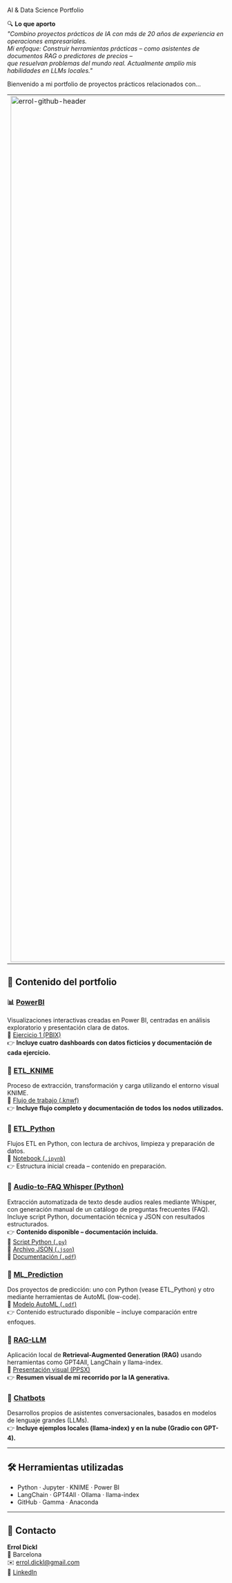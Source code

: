 AI & Data Science Portfolio

🔍 **Lo que aporto**  
*"Combino proyectos prácticos de IA con más de 20 años de experiencia en operaciones empresariales.  
Mi enfoque: Construir herramientas prácticas – como asistentes de documentos RAG o predictores de precios –  
que resuelvan problemas del mundo real. Actualmente amplío mis habilidades en LLMs locales."*

Bienvenido a mi portfolio de proyectos prácticos relacionados con...

<table>
  <tr>
    <td style="width: 50%; vertical-align: top;">
      <img src="https://github.com/user-attachments/assets/5c27bea4-f882-46ea-9ab8-13f75f2de9a9" alt="errol-github-header" style="width: 2000px;">
    </td>
    <td style="vertical-align: top;">
      Bienvenido a mi portfolio de proyectos prácticos relacionados con la ciencia de datos y la inteligencia artificial generativa.<br>
      <br>
      Soy Errol Dickl, analista de datos formado en el ámbito de IA y Data Science en el campus IMPELIA (Barcelona), con experiencia práctica en herramientas como Power BI, Python, Prompt Engineering, RAG local y flujos ETL/EDA. También utilizo modelos de lenguaje (LLMs) como GPT, Claude o Perplexity para resolver problemas técnicos de forma práctica – por ejemplo, en Markdown, estructuras de GitHub y flujos de trabajo automatizados. Mi objetivo es aplicar soluciones eficientes, seguras y comprensibles con herramientas actuales – tanto en la nube como en entornos locales.
    </td>
  </tr>
</table>

## 🌸 Contenido del portfolio

### 📊 [PowerBI](./PowerBI)  
Visualizaciones interactivas creadas en Power BI, centradas en análisis exploratorio y presentación clara de datos.  
📎 [Ejercicio 1 (PBIX)](./PowerBI/Dickl_Ej1.pbix)  
👉 **Incluye cuatro dashboards con datos ficticios y documentación de cada ejercicio.**

### 🧩 [ETL_KNIME](./ETL_KNIME)  
Proceso de extracción, transformación y carga utilizando el entorno visual KNIME.  
📎 [Flujo de trabajo (.knwf)](./ETL_KNIME/Project_2_ETL.knwf)  
👉 **Incluye flujo completo y documentación de todos los nodos utilizados.**

### 🐍 [ETL_Python](./ETL-EDA%20Python)
Flujos ETL en Python, con lectura de archivos, limpieza y preparación de datos.  
📄 [Notebook (`.ipynb`)](./ETL-EDA%20Python/An%C3%A1lisis%20exploratorio%20y%20modelado%20predictivo%20de%20precios%20de%20viviendas%20en%20Barcelona.ipynb)  
👉 Estructura inicial creada – contenido en preparación.

### 🧠 [Audio-to-FAQ Whisper (Python)](./Audio-to-FAQ%20Whisper%20(Python))
Extracción automatizada de texto desde audios reales mediante Whisper, con generación manual de un catálogo de preguntas frecuentes (FAQ).  
Incluye script Python, documentación técnica y JSON con resultados estructurados.  
👉 **Contenido disponible – documentación incluida.**  
📄 [Script Python (`.py`)](./Audio-to-FAQ%20Whisper%20(Python)/run_whisper_auto.py)  
📄 [Archivo JSON (`.json`)](./Audio-to-FAQ%20Whisper%20(Python)/calls_full_faq_v2.json)  
📄 [Documentación (`.pdf`)](./Audio-to-FAQ%20Whisper%20(Python)/Add_Documentacion_Whisper_Local.pdf)

### 🤖 [ML_Prediction](./ML%20Prediction)
Dos proyectos de predicción: uno con Python (vease ETL_Python) y otro mediante herramientas de AutoML (low-code).  
📄 [Modelo AutoML (`.pdf`)](./ML%20Prediction/Datos%20de%20viviendas%20en%20alquiler%20en%20la%20ciudad%20de%20Barcelona%20-%20P4%20Regressor%20XGB%20-%20Modelo_2025_1_8_17_23_27.pdf)  
👉 Contenido estructurado disponible – incluye comparación entre enfoques.

### 🧠 [RAG-LLM](./RAG-LLM)  
Aplicación local de **Retrieval-Augmented Generation (RAG)** usando herramientas como GPT4All, LangChain y llama-index.  
📎 [Presentación visual (PPSX)](./RAG-LLM/Mi-Travesia-por-el-Laberinto-de-la-IA-Generativa_PPP%20hecho%20con%20Gamma.ppsx)  
👉 **Resumen visual de mi recorrido por la IA generativa.**

### 💬 [Chatbots](./Chatbots)  
Desarrollos propios de asistentes conversacionales, basados en modelos de lenguaje grandes (LLMs).  
👉 **Incluye ejemplos locales (llama-index) y en la nube (Gradio con GPT-4).**

---

## 🛠️ Herramientas utilizadas

- Python · Jupyter · KNIME · Power BI  
- LangChain · GPT4All · Ollama · llama-index  
- GitHub · Gamma · Anaconda

---

## 🤝 Contacto

**Errol Dickl**  
📍 Barcelona  
✉️ errol.dickl@gmail.com  
🔗 [LinkedIn](https://www.linkedin.com/in/errol-d-723667a5/)
